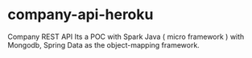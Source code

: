 # company-api-heroku
Company REST API
Its a POC with Spark Java ( micro framework ) with Mongodb, Spring Data as the object-mapping framework.
